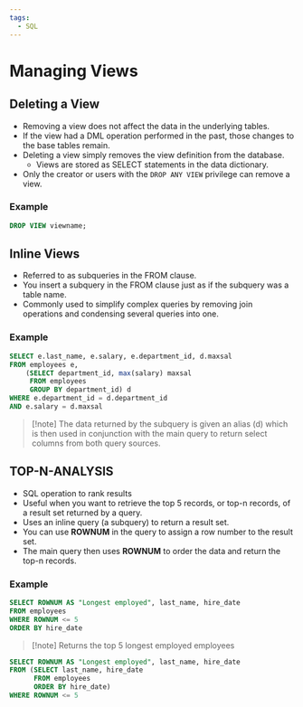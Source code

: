 ```yaml
---
tags:
  - SQL
---
```

# Managing Views


## Deleting a View
- Removing a view does not affect the data in the underlying tables.
- If the view had a DML operation performed in the past, those changes to the base tables remain.
- Deleting a view simply removes the view definition from the database.
	- Views are stored as SELECT statements in the data dictionary.
- Only the creator or users with the <code>DROP ANY VIEW</code> privilege can remove a view.

### Example
```SQL
DROP VIEW viewname;
```


## Inline Views
- Referred to as subqueries in the FROM clause.
- You insert a subquery in the FROM clause just as if the subquery was a table name.
- Commonly used to simplify complex queries by removing join operations and condensing several queries into one.

### Example
```SQL
SELECT e.last_name, e.salary, e.department_id, d.maxsal
FROM employees e,
	(SELECT department_id, max(salary) maxsal
	 FROM employees
	 GROUP BY department_id) d
WHERE e.department_id = d.department_id
AND e.salary = d.maxsal
```
>[!note] The data returned by the subquery is given an alias (d) which is then used in conjunction with the main query to return select columns from both query sources.

## TOP-N-ANALYSIS
- SQL operation to rank results
- Useful when you want to retrieve the top 5 records, or top-n records, of a result set returned by a query.
- Uses an inline query (a subquery) to return a result set.
- You can use **ROWNUM** in the query to assign a row number to the result set.
- The main query then uses **ROWNUM** to order the data and return the top-n records.

### Example
```SQL
SELECT ROWNUM AS "Longest employed", last_name, hire_date
FROM employees
WHERE ROWNUM <= 5
ORDER BY hire_date
```
>[!note] Returns the top 5 longest employed employees

```SQL
SELECT ROWNUM AS "Longest employed", last_name, hire_date
FROM (SELECT last_name, hire_date
	  FROM employees
	  ORDER BY hire_date)
WHERE ROWNUM <= 5
```